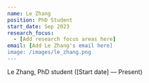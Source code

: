 ```yaml
---
name: Le Zhang
position: PhD Student
start_date: Sep 2023
research_focus: 
  - [Add research focus areas here]
email: [Add Le Zhang's email here]
image: /images/le_zhang.png
---
```


Le Zhang, PhD student ([Start date] — Present)